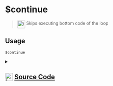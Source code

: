 # $continue
> <img align="top" src="https://upload.wikimedia.org/wikipedia/commons/thumb/e/e4/Infobox_info_icon.svg/160px-Infobox_info_icon.svg.png?20150409153300" alt="image" width="25" height="auto"> Skips executing bottom code of the loop
## Usage
```
$continue
```
<details>
<summary>
    
## <img align="top" src="https://cdn4.iconfinder.com/data/icons/iconsimple-logotypes/512/github-512.png" alt="image" width="25" height="auto">  [Source Code](https://github.com/tryforge/ForgeScript-V2/blob/main/src/native/continue.ts)
    
</summary>
    
```ts
import { NativeFunction, Return } from "../structures"

export default new NativeFunction({
    name: "$continue",
    version: "1.0.3",
    description: "Skips executing bottom code of the loop",
    unwrap: false,
    execute(ctx) {
        return Return.continue()
    },
})

```
    
</details>